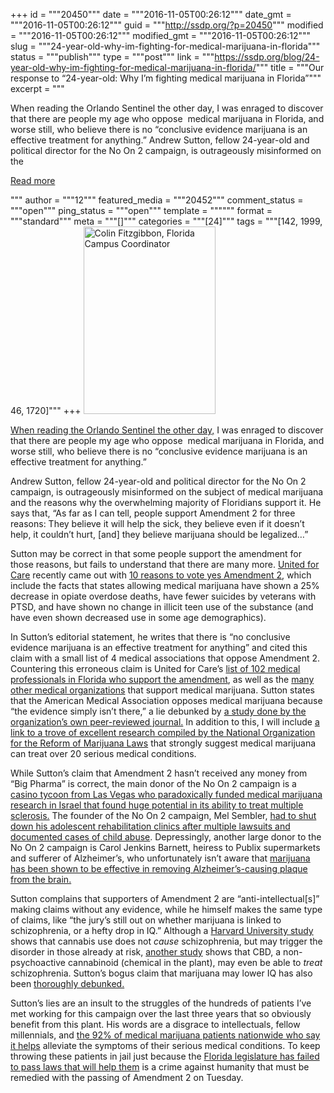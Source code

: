 +++
id = """20450"""
date = """2016-11-05T00:26:12"""
date_gmt = """2016-11-05T00:26:12"""
guid = """http://ssdp.org/?p=20450"""
modified = """2016-11-05T00:26:12"""
modified_gmt = """2016-11-05T00:26:12"""
slug = """24-year-old-why-im-fighting-for-medical-marijuana-in-florida"""
status = """publish"""
type = """post"""
link = """https://ssdp.org/blog/24-year-old-why-im-fighting-for-medical-marijuana-in-florida/"""
title = """Our response to &#8220;24-year-old: Why I&#8217;m fighting medical marijuana in Florida&#8221;"""
excerpt = """<p>When reading the Orlando Sentinel the other day, I was enraged to discover that there are people my age who oppose  medical marijuana in Florida, and worse still, who believe there is no “conclusive evidence marijuana is an effective treatment for anything.” Andrew Sutton, fellow 24-year-old and political director for the No On 2 campaign, is outrageously misinformed on the</p>
<div class="h10"></div>
<p><a class="more-link2 flat" href="https://ssdp.org/blog/24-year-old-why-im-fighting-for-medical-marijuana-in-florida/">Read more</a></p>
"""
author = """12"""
featured_media = """20452"""
comment_status = """open"""
ping_status = """open"""
template = """"""
format = """standard"""
meta = """[]"""
categories = """[24]"""
tags = """[142, 1999, 46, 1720]"""
+++
<a href="/assets/10285466_2620865852052_1166262660880376894_o-211x300-1.jpg"><img class="alignright size-full wp-image-20452" src="https://ssdp.org/wp-content/uploads/2016/11/10285466_2620865852052_1166262660880376894_o-211x300-1.jpg" alt="Colin Fitzgibbon, Florida Campus Coordinator" width="211" height="300" /></a>

<a href="http://www.orlandosentinel.com/opinion/os-ed-millennial-opposes-medical-marijuana-new-voices-102716-20161027-story.html" target="_blank"><span style="font-weight: 400;">When reading the Orlando Sentinel the other day,</span></a><span style="font-weight: 400;"> I was enraged to discover that there are people my age who oppose  medical marijuana in Florida, and worse still, who believe there is no “conclusive evidence marijuana is an effective treatment for anything.” </span>

<span style="font-weight: 400;">Andrew Sutton, fellow 24-year-old and political director for the No On 2 campaign, is outrageously misinformed on the subject of medical marijuana and the reasons why the overwhelming majority of Floridians support it. He says that, “As far as I can tell, people support Amendment 2 for three reasons: They believe it will help the sick, they believe even if it doesn&#8217;t help, it couldn&#8217;t hurt, [and] they believe marijuana should be legalized&#8230;”</span>

<span style="font-weight: 400;">Sutton may be correct in that some people support the amendment for those reasons, but fails to understand that there are many more. </span><a href="http://unitedforcare.org/" target="_blank"><span style="font-weight: 400;">United for Care</span></a><span style="font-weight: 400;"> recently came out with </span><a href="https://scontent-mia1-2.xx.fbcdn.net/t31.0-8/s960x960/14681048_10154475191605767_3633821162879048408_o.jpg" target="_blank"><span style="font-weight: 400;">10 reasons to vote yes Amendment 2</span></a><span style="font-weight: 400;">, which include the facts that states allowing medical marijuana have shown a 25% decrease in opiate overdose deaths, have fewer suicides by veterans with PTSD, and have shown no change in illicit teen use of the substance (and have even shown decreased use in some age demographics).</span>

<span style="font-weight: 400;">In Sutton’s editorial statement, he writes that there is “no conclusive evidence marijuana is an effective treatment for anything” and cited this claim with a small list of 4 medical associations that oppose Amendment 2. Countering this erroneous claim is United for Care’s </span><a href="http://www.unitedforcare.org/medical_professionals_support_medical_marijuana" target="_blank"><span style="font-weight: 400;">list of 102 medical professionals in Florida who support the amendment</span></a><span style="font-weight: 400;">, as well as the </span><a href="http://www.care2.com/causes/21-influential-medical-organizations-that-support-marijuana-reform.html" target="_blank"><span style="font-weight: 400;">many other medical organizations</span></a><span style="font-weight: 400;"> that support medical marijuana. Sutton states that the American Medical Association opposes medical marijuana because “the evidence simply isn’t there,” a lie debunked by </span><a href="http://jamanetwork.com/journals/jama/article-abstract/2338266" target="_blank"><span style="font-weight: 400;">a study done by the organization’s own peer-reviewed journal.</span></a><span style="font-weight: 400;"> In addition to this, I will include </span><a href="http://norml.org/component/zoo/category/recent-research-on-medical-marijuana" target="_blank"><span style="font-weight: 400;">a link to a trove of excellent research compiled by the National Organization for the Reform of Marijuana Laws</span></a><span style="font-weight: 400;"> that strongly suggest medical marijuana can treat over 20 serious medical conditions.</span>

<span style="font-weight: 400;">While Sutton’s claim that Amendment 2 hasn’t received any money from “Big Pharma” is correct, the main donor of the No On 2 campaign is a </span><a href="http://www.huffingtonpost.com/2014/06/13/sheldon-adelson-medical-marijuana_n_5492894.html" target="_blank"><span style="font-weight: 400;">casino tycoon from Las Vegas who paradoxically funded medical marijuana research in Israel that found huge potential in its ability to treat multiple sclerosis.</span></a><span style="font-weight: 400;"> The founder of the No On 2 campaign, Mel Sembler, </span><a href="https://www.thenation.com/article/gop-mogul-behind-drug-rehab-torture-centers-bankrolling-opposition-pot-legalization-colo/" target="_blank"><span style="font-weight: 400;">had to shut down his adolescent rehabilitation clinics after multiple lawsuits and documented cases of child abuse</span></a><span style="font-weight: 400;">. Depressingly, another large donor to the No On 2 campaign is Carol Jenkins Barnett, heiress to Publix supermarkets and sufferer of Alzheimer’s, who unfortunately isn’t aware that </span><a href="https://www.sciencedaily.com/releases/2016/06/160629095609.htm" target="_blank"><span style="font-weight: 400;">marijuana has been shown to be effective in removing Alzheimer’s-causing plaque from the brain.</span></a>

<span style="font-weight: 400;">Sutton complains that supporters of Amendment 2 are “anti-intellectual[s]” making claims without any evidence, while he himself makes the same type of claims, like “the jury&#8217;s still out on whether marijuana is linked to schizophrenia, or a hefty drop in IQ.” Although a </span><a href="http://psychcentral.com/news/2013/12/10/harvard-marijuana-doesnt-cause-schizophrenia/63148.html" target="_blank"><span style="font-weight: 400;">Harvard University study</span></a><span style="font-weight: 400;"> shows that cannabis use does not </span><i><span style="font-weight: 400;">cause</span></i><span style="font-weight: 400;"> schizophrenia, but may trigger the disorder in those already at risk, </span><a href="https://www.endoca.com/blog/news/cbd-oil-schizophrenia-new-study/" target="_blank"><span style="font-weight: 400;">another study</span></a><span style="font-weight: 400;"> shows that CBD, a non-psychoactive cannabinoid (chemical in the plant), may even be able to </span><i><span style="font-weight: 400;">treat </span></i><span style="font-weight: 400;">schizophrenia. Sutton’s bogus claim that marijuana may lower IQ has also been </span><a href="http://www.sciencemag.org/news/2016/01/twins-study-finds-no-evidence-marijuana-lowers-iq-teens" target="_blank"><span style="font-weight: 400;">thoroughly debunked.</span></a>

<span style="font-weight: 400;">Sutton’s lies are an insult to the struggles of the hundreds of patients I’ve met working for this campaign over the last three years that so obviously benefit from this plant. His words are a disgrace to intellectuals, fellow millennials, and </span><a href="https://www.washingtonpost.com/news/wonk/wp/2014/10/01/92-of-patients-say-medical-marijuana-works/" target="_blank"><span style="font-weight: 400;">the 92% of medical marijuana patients nationwide who say it helps</span></a><span style="font-weight: 400;"> alleviate the symptoms of their serious medical conditions. To keep throwing these patients in jail just because the </span><a href="http://miamiherald.typepad.com/nakedpolitics/2015/04/meidcal-marijuana-campaign-relaunches-after-florida-house-ends-lawmaking-session.html" target="_blank"><span style="font-weight: 400;">Florida legislature has failed to pass laws that will help them</span></a><span style="font-weight: 400;"> is a crime against humanity that must be remedied with the passing of Amendment 2 on Tuesday. </span>
